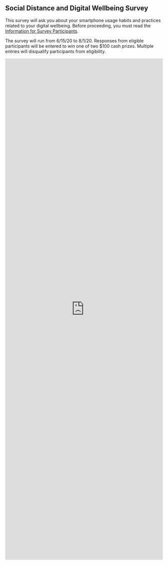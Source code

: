 ## Social Distance and Digital Wellbeing Survey

This survey will ask you about your smartphone usage habits and practices related to your digital wellbeing. Before proceeding, you must read the <a href="https://jacographer.github.io/survey-cover-letter/" target="_blank">Information for Survey Participants</a>.

The survey will run from 6/15/20 to 8/1/20. Responses from eligible participants will be entered to win one of two $100 cash prizes. Multiple entries will disqualify participants from eligibility.

<iframe src="https://docs.google.com/forms/d/e/1FAIpQLScHprI81IxtXUK3o8NYhYj7nhxhWHJhdBFGhz9K4AW8SwK-RQ/viewform?embedded=true" width="100%" height="1600" frameborder="0" marginheight="0" marginwidth="0" onload="window.parent.location='https://jacographer.com/survey/#social-distance-and-digital-wellbeing-survey';">Loading…</iframe>
